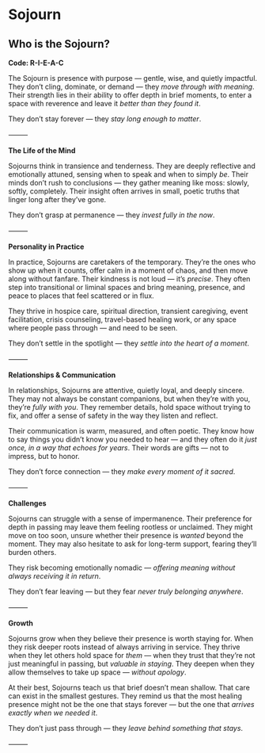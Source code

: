 # Sojourn
## Who is the Sojourn?
**Code: R-I-E-A-C**

The Sojourn is presence with purpose — gentle, wise, and quietly impactful. They don’t cling, dominate, or demand — they *move through with meaning*. Their strength lies in their ability to offer depth in brief moments, to enter a space with reverence and leave it *better than they found it*.

They don’t stay forever — they *stay long enough to matter*.

⸻

**The Life of the Mind**

Sojourns think in transience and tenderness. They are deeply reflective and emotionally attuned, sensing when to speak and when to simply *be*. Their minds don’t rush to conclusions — they gather meaning like moss: slowly, softly, completely. Their insight often arrives in small, poetic truths that linger long after they’ve gone.

They don’t grasp at permanence — they *invest fully in the now*.

⸻

**Personality in Practice**

In practice, Sojourns are caretakers of the temporary. They’re the ones who show up when it counts, offer calm in a moment of chaos, and then move along without fanfare. Their kindness is not loud — it’s *precise*. They often step into transitional or liminal spaces and bring meaning, presence, and peace to places that feel scattered or in flux.

They thrive in hospice care, spiritual direction, transient caregiving, event facilitation, crisis counseling, travel-based healing work, or any space where people pass through — and need to be seen.

They don’t settle in the spotlight — they *settle into the heart of a moment*.

⸻

**Relationships & Communication**

In relationships, Sojourns are attentive, quietly loyal, and deeply sincere. They may not always be constant companions, but when they’re with you, they’re *fully with you*. They remember details, hold space without trying to fix, and offer a sense of safety in the way they listen and reflect.

Their communication is warm, measured, and often poetic. They know how to say things you didn’t know you needed to hear — and they often do it *just once, in a way that echoes for years*. Their words are gifts — not to impress, but to honor.

They don’t force connection — they *make every moment of it sacred*.

⸻

**Challenges**

Sojourns can struggle with a sense of impermanence. Their preference for depth in passing may leave them feeling rootless or unclaimed. They might move on too soon, unsure whether their presence is *wanted* beyond the moment. They may also hesitate to ask for long-term support, fearing they’ll burden others.

They risk becoming emotionally nomadic — *offering meaning without always receiving it in return*.

They don’t fear leaving — but they fear *never truly belonging anywhere*.

⸻

**Growth**

Sojourns grow when they believe their presence is worth staying for. When they risk deeper roots instead of always arriving in service. They thrive when they let others hold space for *them* — when they trust that they’re not just meaningful in passing, but *valuable in staying*. They deepen when they allow themselves to take up space — *without apology*.

At their best, Sojourns teach us that brief doesn’t mean shallow. That care can exist in the smallest gestures. They remind us that the most healing presence might not be the one that stays forever — but the one that *arrives exactly when we needed it*.

They don’t just pass through — they *leave behind something that stays*.

⸻
